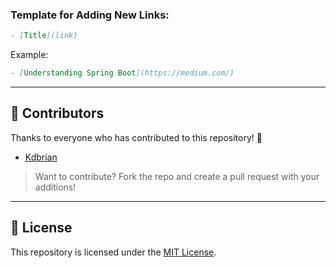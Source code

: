 ### Template for Adding New Links:
```markdown
- [Title](link)
```

Example:
```markdown
- [Understanding Spring Boot](https://medium.com/)
```

---

## 🤝 Contributors

Thanks to everyone who has contributed to this repository! 🎉

- [Kdbrian](https://github.com/kdbrian)
<!-- - [Contributor 2](https://github.com/contributor2) -->

> Want to contribute? Fork the repo and create a pull request with your additions!

---

## 📜 License
This repository is licensed under the [MIT License](LICENSE).
